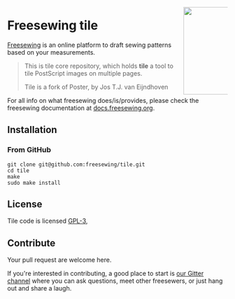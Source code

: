 <a href="https://docs/freesewing.org/"><img src="https://docs.freesewing.org/img/logo-black.svg" align="right" width=200 style="max-width: 20%;" /></a>

# Freesewing tile
[Freesewing](https://freesewing.org/) is an online platform to draft sewing patterns based on your measurements.

> This is tile core repository, which holds __tile__ a tool to tile PostScript images on multiple pages.
> 
> Tile is a fork of Poster, by Jos T.J. van Eijndhoven

For all info on what freesewing does/is/provides, please check the freesewing documentation at [docs.freesewing.org](https://docs.freesewing.org).

## Installation

### From GitHub
```
git clone git@github.com:freesewing/tile.git 
cd tile
make
sudo make install
```


## License
Tile code is licensed [GPL-3](https://www.gnu.org/licenses/gpl-3.0.en.html), 

## Contribute

Your pull request are welcome here. 

If you're interested in contributing, a good place to start is 
[our Gitter channel](https://gitter.im/freesewing/freesewing) 
where you can ask questions, meet other freesewers, 
or just hang out and share a laugh.
